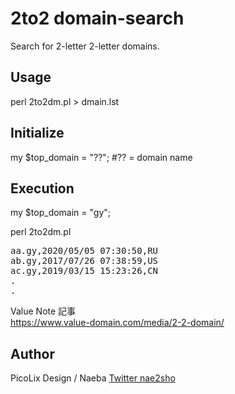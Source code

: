 # 2to2 domain-search

Search for 2-letter 2-letter domains.  

## Usage
perl 2to2dm.pl > dmain.lst

## Initialize

my $top_domain = "??"; #?? = domain name


## Execution
my $top_domain = "gy";

perl 2to2dm.pl

<pre>
aa.gy,2020/05/05 07:30:50,RU
ab.gy,2017/07/26 07:38:59,US
ac.gy,2019/03/15 15:23:26,CN
.
.
</pre>

Value Note 記事  
https://www.value-domain.com/media/2-2-domain/  

## Author  
PicoLix Design / Naeba [Twitter nae2sho](https://twitter.com/nae2sho)

